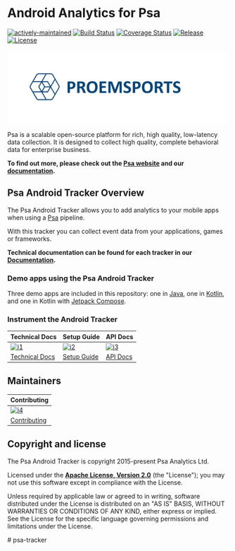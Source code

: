 # Android Analytics for Psa

[![actively-maintained]][tracker-classification]
[![Build Status][gh-actions-image]][gh-actions]
[![Coverage Status][coveralls-image]][coveralls]
[![Release][release-image]][releases]
[![License][license-image]][license]

![snowplow-logo](.github/media/proemsports_logo.png)

Psa is a scalable open-source platform for rich, high quality, low-latency data collection. It is designed to collect high quality, complete behavioral data for enterprise business.

**To find out more, please check out the [Psa website][website] and our [documentation][docs].**

## Psa Android Tracker Overview

The Psa Android Tracker allows you to add analytics to your mobile apps when using a [Psa][snowplow] pipeline.

With this tracker you can collect event data from your applications, games or frameworks.

**Technical documentation can be found for each tracker in our [Documentation][mobile-docs].**

### Demo apps using the Psa Android Tracker

Three demo apps are included in this repository: one in [Java](https://github.com/snowplow/snowplow-android-tracker/tree/next/snowplow-demo-java), one in [Kotlin](https://github.com/snowplow/snowplow-android-tracker/tree/next/snowplow-demo-kotlin), and one in Kotlin with [Jetpack Compose](https://github.com/snowplow/snowplow-android-tracker/tree/next/snowplow-demo-compose).

### Instrument the Android Tracker

| Technical Docs                      | Setup Guide                           | API Docs                            |
|-------------------------------------|---------------------------------------|-------------------------------------|
| [![i1][tech-docs-image]][tech-docs] | [![i2][setup-docs-image]][setup-docs] | [![i3][setup-docs-image]][api-docs] |
| [Technical Docs][tech-docs]         | [Setup Guide][setup-docs]             | [API Docs][api-docs]                | 

## Maintainers 

| Contributing                                 |
|----------------------------------------------|
| [![i4][contributing-image]](CONTRIBUTING.md) |
| [Contributing](CONTRIBUTING.md)              |

## Copyright and license

The Psa Android Tracker is copyright 2015-present Psa Analytics Ltd.

Licensed under the **[Apache License, Version 2.0][license]** (the "License");
you may not use this software except in compliance with the License.

Unless required by applicable law or agreed to in writing, software
distributed under the License is distributed on an "AS IS" BASIS,
WITHOUT WARRANTIES OR CONDITIONS OF ANY KIND, either express or implied.
See the License for the specific language governing permissions and
limitations under the License.


[website]: https://snowplow.io
[snowplow]: https://github.com/snowplow/snowplow
[docs]: https://docs.snowplow.io/
[mobile-docs]: https://docs.snowplow.io/docs/collecting-data/collecting-from-own-applications/mobile-trackers/

[gh-actions]: https://github.com/snowplow/snowplow-android-tracker/actions
[gh-actions-image]: https://github.com/snowplow/snowplow-android-tracker/workflows/Build/badge.svg

[coveralls]: https://coveralls.io/github/snowplow/snowplow-android-tracker?branch=master
[coveralls-image]: https://coveralls.io/repos/github/snowplow/snowplow-android-tracker/badge.svg?branch=master

[license]: https://www.apache.org/licenses/LICENSE-2.0
[license-image]: https://img.shields.io/github/license/snowplow/snowplow-android-tracker

[release-image]: https://img.shields.io/github/v/release/snowplow/snowplow-android-tracker?sort=semver
[releases]: https://github.com/snowplow/snowplow-android-tracker/releases

[setup-docs]: https://docs.snowplow.io/docs/collecting-data/collecting-from-own-applications/mobile-trackers/installation-and-set-up/
[setup-docs-image]: https://d3i6fms1cm1j0i.cloudfront.net/github/images/setup.png

[tech-docs]: https://docs.snowplow.io/docs/collecting-data/collecting-from-own-applications/mobile-trackers/
[tech-docs-image]: https://d3i6fms1cm1j0i.cloudfront.net/github/images/techdocs.png

[api-docs]: https://snowplow.github.io/snowplow-android-tracker/

[contributing-image]: https://d3i6fms1cm1j0i.cloudfront.net/github/images/contributing.png

[tracker-classification]: https://docs.snowplow.io/docs/collecting-data/collecting-from-own-applications/tracker-maintenance-classification/
[actively-maintained]: https://img.shields.io/static/v1?style=flat&label=Snowplow&message=Actively%20Maintained&color=6638b8&labelColor=9ba0aa&logo=data:image/png;base64,iVBORw0KGgoAAAANSUhEUgAAABAAAAAQCAMAAAAoLQ9TAAAAeFBMVEVMaXGXANeYANeXANZbAJmXANeUANSQAM+XANeMAMpaAJhZAJeZANiXANaXANaOAM2WANVnAKWXANZ9ALtmAKVaAJmXANZaAJlXAJZdAJxaAJlZAJdbAJlbAJmQAM+UANKZANhhAJ+EAL+BAL9oAKZnAKVjAKF1ALNBd8J1AAAAKHRSTlMAa1hWXyteBTQJIEwRgUh2JjJon21wcBgNfmc+JlOBQjwezWF2l5dXzkW3/wAAAHpJREFUeNokhQOCA1EAxTL85hi7dXv/E5YPCYBq5DeN4pcqV1XbtW/xTVMIMAZE0cBHEaZhBmIQwCFofeprPUHqjmD/+7peztd62dWQRkvrQayXkn01f/gWp2CrxfjY7rcZ5V7DEMDQgmEozFpZqLUYDsNwOqbnMLwPAJEwCopZxKttAAAAAElFTkSuQmCC
#   p s a - t r a c k e r 
 
 